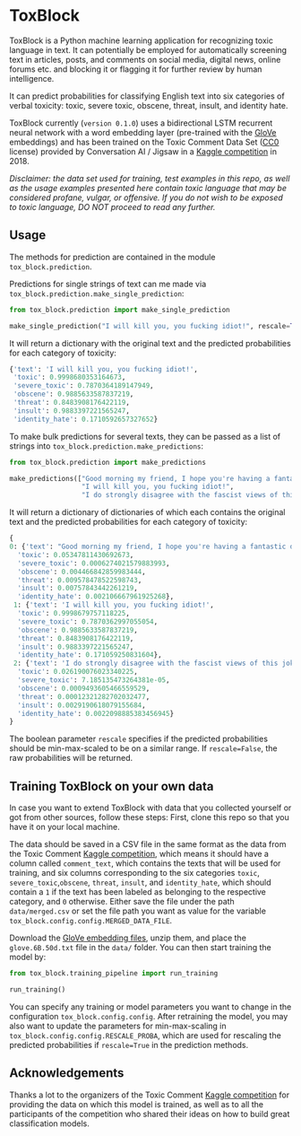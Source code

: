 # ToxBlock

ToxBlock is a Python machine learning application for recognizing toxic language in text. It can potentially be employed for automatically screening text in articles, posts, and comments on social media, digital news, online forums etc. and blocking it or flagging it for further review by human intelligence.

It can predict probabilities for classifying English text into six categories of verbal toxicity: toxic, severe toxic, obscene, threat, insult, and identity hate. 

ToxBlock currently (`version 0.1.0`) uses a bidirectional LSTM recurrent neural network with a word embedding layer (pre-trained with the [GloVe](https://nlp.stanford.edu/projects/glove/) embeddings) and has been trained on the Toxic Comment Data Set ([CC0](https://creativecommons.org/share-your-work/public-domain/cc0/) license) provided by Conversation AI / Jigsaw in a [Kaggle competition](https://www.kaggle.com/c/jigsaw-toxic-comment-classification-challenge/overview) in 2018.

*Disclaimer: the data set used for training, test examples in this repo, as well as the usage examples presented here contain toxic language that may be considered profane, vulgar, or offensive. If you do not wish to be exposed to toxic language, DO NOT proceed to read any further.*

## Usage

The methods for prediction are contained in the module `tox_block.prediction`.

Predictions for single strings of text can me made via `tox_block.prediction.make_single_prediction`:

```python
from tox_block.prediction import make_single_prediction

make_single_prediction("I will kill you, you fucking idiot!", rescale=True)
```
It will return a dictionary with the original text and the predicted probabilities for each category of toxicity:
```python
{'text': 'I will kill you, you fucking idiot!',
 'toxic': 0.9998680353164673,
 'severe_toxic': 0.7870364189147949,
 'obscene': 0.9885633587837219,
 'threat': 0.8483908176422119,
 'insult': 0.9883397221565247,
 'identity_hate': 0.1710592657327652}
```

To make bulk predictions for several texts, they can be passed as a list of strings into `tox_block.prediction.make_predictions`:
```python
from tox_block.prediction import make_predictions

make_predictions(["Good morning my friend, I hope you're having a fantastic day!",
                  "I will kill you, you fucking idiot!",
                  "I do strongly disagree with the fascist views of this joke that calls itself a political party."], rescale=True)
```
It will return a dictionary of dictionaries of which each contains the original text and the predicted probabilities for each category of toxicity:
```python
{
0: {'text': "Good morning my friend, I hope you're having a fantastic day!",
  'toxic': 0.05347811430692673,
  'severe_toxic': 0.0006274021579883993,
  'obscene': 0.004466842859983444,
  'threat': 0.009578478522598743,
  'insult': 0.00757843442261219,
  'identity_hate': 0.002106667961925268},
 1: {'text': 'I will kill you, you fucking idiot!',
  'toxic': 0.9998679757118225,
  'severe_toxic': 0.7870362997055054,
  'obscene': 0.9885633587837219,
  'threat': 0.8483908176422119,
  'insult': 0.9883397221565247,
  'identity_hate': 0.171059250831604},
 2: {'text': 'I do strongly disagree with the fascist views of this joke that calls itself a political party.',
  'toxic': 0.026190076023340225,
  'severe_toxic': 7.185135473264381e-05,
  'obscene': 0.0009493605466559529,
  'threat': 0.00012321282702032477,
  'insult': 0.0029190618079155684,
  'identity_hate': 0.0022098885383456945}
}
```
The boolean parameter `rescale` specifies if the predicted probabilities should be min-max-scaled to be on a similar range. If `rescale=False`, the raw probabilities will be returned.

## Training ToxBlock on your own data

In case you want to extend ToxBlock with data that you collected yourself or got from other sources, follow these steps: First, clone this repo so that you have it on your local machine. 

The data should be saved in a CSV file in the same format as the data from the Toxic Comment [Kaggle competition](https://www.kaggle.com/c/jigsaw-toxic-comment-classification-challenge/data), which means it should have a column called `comment_text`, which contains the texts that will be used for training, and six columns corresponding to the six categories `toxic`, `severe_toxic`,`obscene`, `threat`, `insult`, and `identity_hate`, which should contain a `1` if the text has been labeled as belonging to the respective category, and `0` otherwise. Either save the file under the path `data/merged.csv` or set the file path you want as value for the variable `tox_block.config.config.MERGED_DATA_FILE`.

Download the [GloVe embedding files](http://nlp.stanford.edu/data/glove.6B.zip), unzip them, and place the `glove.6B.50d.txt` file in the `data/` folder. 
You can then start training the model by:
```python
from tox_block.training_pipeline import run_training

run_training()
```
You can specify any training or model parameters you want to change in the configuration `tox_block.config.config`. After retraining the model, you may also want to update the parameters for min-max-scaling in `tox_block.config.config.RESCALE_PROBA`, which are used for rescaling the predicted probabilities if `rescale=True` in the prediction methods.

## Acknowledgements

Thanks a lot to the organizers of the Toxic Comment [Kaggle competition](https://www.kaggle.com/c/jigsaw-toxic-comment-classification-challenge/overview) for providing the data on which this model is trained, as well as to all the participants of the competition who shared their ideas on how to build great classification models.



